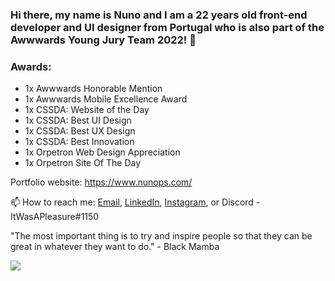 ### Hi there, my name is Nuno and I am a 22 years old front-end developer and UI designer from Portugal who is also part of the Awwwards Young Jury Team 2022! 🚀

### Awards: 
- 1x Awwwards Honorable Mention
- 1x Awwwards Mobile Excellence Award
- 1x CSSDA: Website of the Day
- 1x CSSDA: Best UI Design
- 1x CSSDA: Best UX Design
- 1x CSSDA: Best Innovation
- 1x Orpetron Web Design Appreciation
- 1x Orpetron Site Of The Day

Portfolio website: https://www.nunops.com/

📫 How to reach me: [Email](mailto:nunopereirasousa00@gmail.com), [LinkedIn](https://www.linkedin.com/in/nunops/), [Instagram](https://www.instagram.com/nuninhops/), or Discord - ItWasAPleasure#1150

"The most important thing is to try and inspire people so that they can be great in whatever they want to do." - Black Mamba

![](https://komarev.com/ghpvc/?username=NunoPereiraSousa&color=red&style=flat-square)
